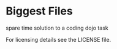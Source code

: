 # Biggest Files

spare time solution to a coding dojo task

For licensing details see the LICENSE file.